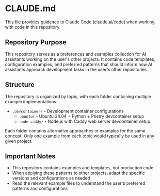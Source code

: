 # CLAUDE.md

This file provides guidance to Claude Code (claude.ai/code) when working with code in this repository.

## Repository Purpose

This repository serves as a preferences and examples collection for AI assistants working on the user's other projects. It contains code templates, configuration examples, and preferred patterns that should inform how AI assistants approach development tasks in the user's other repositories.

## Structure

The repository is organized by topic, with each folder containing multiple example implementations:

- `.devcontainer/` - Development container configurations
  - `ubuntu/` - Ubuntu 24.04 + Python + Poetry devcontainer setup
  - `node-caddy/` - Node.js with Caddy web server devcontainer setup

Each folder contains alternative approaches or examples for the same concept. Only one example from each topic would typically be used in any given project.

## Important Notes

- This repository contains examples and templates, not production code
- When applying these patterns to other projects, adapt the specific versions and configurations as needed
- Read the relevant example files to understand the user's preferred patterns and configurations
